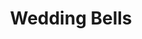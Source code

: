 ---
title: Wedding Bells
year: 1923
opening_date: 1923-12-21
closing_date: 
layout: productions
featured_image: 
image_caption:
image_credit:
playbill:
category:
Theatre: Theatre Jacksonville
cast:
  Wedding Bells: 
    - Dick Grether
    - Dore' Beauchamp-Nobbs
    - E.S. Beauchamp-Nobbs
    - Francis Greenwood
    - Irene Lecks Haile
    - James Royall
    - Marguerite Coffee Chiasson
    - Nadia Richardson
    - Wm. T. McCaffrey
crew:
  Director: Harrison Gibbs Prentice
  Scene Painting: Harrison Gibbs Prentice
  Scene Setting: 
    - Mrs. Fred Mullikin
    - Mrs. Jno. F. Porter
external_links:
---